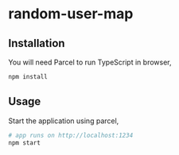 # random-user-map

## Installation

You will need Parcel to run TypeScript in browser,

```bash
npm install
```

## Usage

Start the application using parcel,

```bash
# app runs on http://localhost:1234
npm start
```
